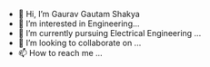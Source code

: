 - 👋 Hi, I’m Gaurav Gautam Shakya
- 👀 I’m interested in Engineering...
- 🌱 I’m currently pursuing Electrical Engineering ...
- 💞️ I’m looking to collaborate on ...
- 📫 How to reach me ...

<!---
grv0563/grv0563 is a ✨ special ✨ repository because its `README.md` (this file) appears on your GitHub profile.
You can click the Preview link to take a look at your changes.
--->
